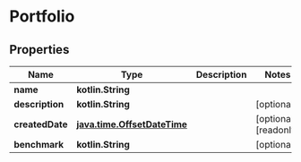 
# Portfolio

## Properties
Name | Type | Description | Notes
------------ | ------------- | ------------- | -------------
**name** | **kotlin.String** |  | 
**description** | **kotlin.String** |  |  [optional]
**createdDate** | [**java.time.OffsetDateTime**](java.time.OffsetDateTime.md) |  |  [optional] [readonly]
**benchmark** | **kotlin.String** |  |  [optional]



